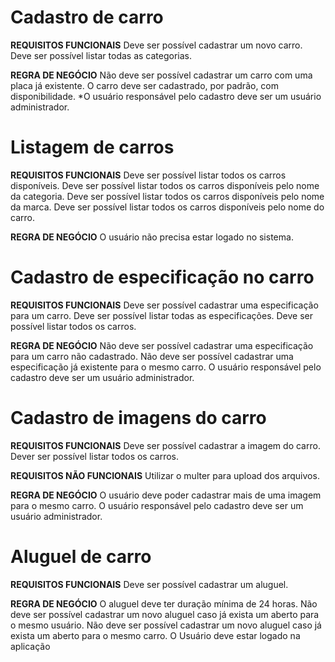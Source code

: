 # Cadastro de carro

**REQUISITOS FUNCIONAIS**
Deve ser possível cadastrar um novo carro.
Deve ser possível listar todas as categorias.

**REGRA DE NEGÓCIO**
Não deve ser possível cadastrar um carro com uma placa já existente.
O carro deve ser cadastrado, por padrão, com disponibilidade.
*O usuário responsável pelo cadastro deve ser um usuário administrador.

# Listagem de carros

**REQUISITOS FUNCIONAIS**
Deve ser possível listar todos os carros disponíveis.
Deve ser possível listar todos os carros disponíveis pelo nome da categoria.
Deve ser possível listar todos os carros disponíveis pelo nome da marca.
Deve ser possível listar todos os carros disponíveis pelo nome do carro.

**REGRA DE NEGÓCIO**
O usuário não precisa estar logado no sistema.

# Cadastro de especificação no carro

**REQUISITOS FUNCIONAIS**
Deve ser possível cadastrar uma especificação para um carro.
Deve ser possível listar todas as especificações.
Deve ser possível listar todos os carros.

**REGRA DE NEGÓCIO**
Não deve ser possível cadastrar uma especificação para um carro não cadastrado.
Não deve ser possível cadastrar uma especificação já existente para o mesmo carro.
O usuário responsável pelo cadastro deve ser um usuário administrador.

# Cadastro de imagens do carro

**REQUISITOS FUNCIONAIS**
Deve ser possível cadastrar a imagem do carro.
Dever ser possível listar todos os carros.

**REQUISITOS NÃO FUNCIONAIS**
Utilizar o multer para upload dos arquivos.

**REGRA DE NEGÓCIO**
O usuário deve poder cadastrar mais de uma imagem para o mesmo carro.
O usuário responsável pelo cadastro deve ser um usuário administrador.

# Aluguel de carro

**REQUISITOS FUNCIONAIS**
Deve ser possível cadastrar um aluguel.

**REGRA DE NEGÓCIO**
O aluguel deve ter duração mínima de 24 horas.
Não deve ser possível cadastrar um novo aluguel caso já exista um aberto para o mesmo usuário.
Não deve ser possível cadastrar um novo aluguel caso já exista um aberto para o mesmo carro.
O Usuário deve estar logado na aplicação